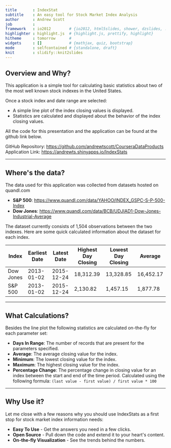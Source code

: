 ```yaml
---
title       : IndexStat
subtitle    : An easy tool for Stock Market Index Analysis
author      : Andrew Scott
job         : 
framework   : io2012        # {io2012, html5slides, shower, dzslides, ...}
highlighter : highlight.js  # {highlight.js, prettify, highlight}
hitheme     : tomorrow      # 
widgets     : []            # {mathjax, quiz, bootstrap}
mode        : selfcontained # {standalone, draft}
knit        : slidify::knit2slides
---
```

<style>
  em {
    font-style: italic;
  }
  strong {
    font-weight: bold;
  }
</style>

## Overview and Why?

This application is a simple tool for calculating basic statistics about two of the most well known stock indexes in the United States.

Once a stock index and date range are selected:

- A simple line plot of the index closing values is displayed.
- Statistics are calculated and displayed about the behavior of the index closing values.

All the code for this presentation and the application can be found at the github link below.

GitHub Repository: https://github.com/andrewtscott/CourseraDataProducts  
Application Link: https://andrewts.shinyapps.io/IndexStats


--- 

## Where's the data?

The data used for this application was collected from datasets hosted on quandl.com

-  **S&P 500**: https://www.quandl.com/data/YAHOO/INDEX_GSPC-S-P-500-Index
-  **Dow Jones**: https://www.quandl.com/data/BCB/UDJIAD1-Dow-Jones-Industrial-Average



The dataset currently consists of 1,504 observations between the two indexes. Here are some quick calculated information about the dataset for each index.

Index     | Earliest Date    | Latest Date      | Highest Day Closing     | Lowest Day Closing     | Average
----------|------------------|------------------|-------------------------|------------------------|---------
Dow Jones | 2013-01-02 | 2015-12-24 | 18,312.39   | 13,328.85  | 16,452.17
S&P 500   | 2013-01-02 | 2015-12-24 | 2,130.82   | 1,457.15  | 1,877.78

---

## What Calculations?

Besides the line plot the following statistics are calculated on-the-fly for each parameter set:

- **Days In Range**: The number of records that are present for the parameters specified.
- **Average**: The average closing value for the index.
- **Minimum**: The lowest closing value for the index.
- **Maximum**: The highest closing value for the index.
- **Percentage Change**: The percentage change in closing value for an index between the start and end of the time period. Calculated using the following formula: `(last value - first value) / first value * 100`

---

## Why Use it?

Let me close with a few reasons why you should use IndexStats as a first stop for stock market index information needs:

- **Easy To Use** - Get the answers you need in a few clicks.  
- **Open Source** - Pull down the code and extend it to your heart's content.  
- **On-the-fly Visualization** - See the trends behind the numbers.


